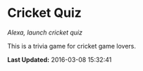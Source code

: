 # Cricket Quiz
*Alexa, launch cricket quiz*

This is a trivia game for cricket game lovers.

**Last Updated:** 2016-03-08 15:32:41